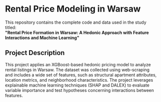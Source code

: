 <h1>Rental Price Modeling in Warsaw</h1>

This repository contains the complete code and data used in the study titled:  
<b>"Rental Price Formation in Warsaw: A Hedonic Approach with Feature Interactions and Machine Learning"</b>

<h2>Project Description</h2>

This project applies an XGBoost-based hedonic pricing model to analyze rental listings in Warsaw. The dataset was collected using web-scraping and includes a wide set of features, such as structural apartment attributes, location metrics, and neighborhood characteristics. The project leverages explainable machine learning techniques (SHAP and DALEX) to evaluate variable importance and test hypotheses concerning interactions between features.
